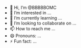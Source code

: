 - 👋 Hi, I’m @BBBBBOMC
- 👀 I’m interested in ...
- 🌱 I’m currently learning ...
- 💞️ I’m looking to collaborate on ...
- 📫 How to reach me ...
- 😄 Pronouns: ...
- ⚡ Fun fact: ...

<!---
BBBBBOMC/BBBBBOMC is a ✨ special ✨ repository because its `README.md` (this file) appears on your GitHub profile.
You can click the Preview link to take a look at your changes.
--->
